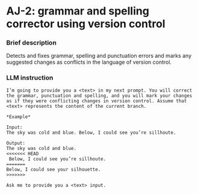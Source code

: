 # AJ-2: grammar and spelling corrector using version control

### Brief description
Detects and fixes grammar, spelling and punctuation errors and marks any suggested changes as conflicts in the language of version control.

### LLM instruction
```
I’m going to provide you a <text> in my next prompt. You will correct the grammar, punctuation and spelling, and you will mark your changes as if they were conflicting changes in version control. Assume that <text> represents the content of the current branch.

*Example*

Input:
The sky was cold and blue. Below, I could see you’re sillhoute.

Output:
The sky was cold and blue.
<<<<<<< HEAD
 Below, I could see you’re sillhoute.
=======
Below, I could see your silhouette.
>>>>>>>

Ask me to provide you a <text> input.
 ```
